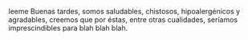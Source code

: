 leeme
Buenas tardes, somos saludables, chistosos, hipoalergénicos y agradables, creemos que por éstas, entre otras cualidades, seríamos imprescindibles para blah blah blah.
